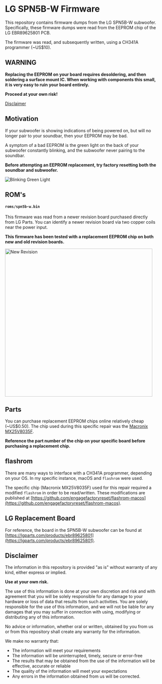 # LG SPN5B-W Firmware

This repository contains firmware dumps from the LG SPN5B-W subwoofer. Specifically, these firmware dumps were read
from the EEPROM chip of the LG EBR89625801 PCB.

The firmware was read, and subsequently written, using a CH341A programmer (~US$10).

## WARNING

**Replacing the EEPROM on your board requires desoldering, and then soldering a surface mount IC. When working with
components this small, it is very easy to ruin your board entirely.**

**Proceed at your own risk!**

[Disclaimer](#disclaimer)

## Motivation

If your subwoofer is showing indications of being powered on, but will no longer pair to your soundbar, then your
EEPROM may be bad.

A symptom of a bad EEPROM is the green light on the back of your subwoofer constantly blinking, and the subwoofer never
pairing to the soundbar.

**Before attempting an EEPROM replacement, try factory resetting both the soundbar and subwoofer.**

![Blinking Green Light](https://user-images.githubusercontent.com/122238863/211229850-097c9f59-0e2e-41ed-9161-308cbdfa7fc6.gif)

## ROM's

#### `roms/spn5b-w.bin`

This firmware was read from a newer revision board purchased directly from LG Parts. You can identify a newer revision
board via two copper coils near the power input.

**This firmware has been tested with a replacement EEPROM chip on both new and old revision boards.**

<img width="487" alt="New Revision" src="https://user-images.githubusercontent.com/122238863/211227778-1ddf5473-4a3c-4a39-8b77-e67c44fded9f.png">

## Parts

You can purchase replacement EEPROM chips online relatively cheap (~US$0.50). The chip used during this specific repair
was the [Macronix MX25V8035F](https://media.digikey.com/pdf/Data%20Sheets/Macronix/MX25V8035F.pdf).

**Reference the part number of the chip on your specific board before purchasing a replacement chip.**

## flashrom

There are many ways to interface with a CH341A programmer, depending on your OS. In my specific instance, macOS and
`flashrom` were used.

The specific chip (Macronix MX25V8035F) used for this repair required a modified `flashrom` in order to be
read/written. These modifications are published at 
[https://github.com/engagefactoryreset/flashrom-macos](https://github.com/engagefactoryreset/flashrom-macos).

## LG Replacement Board

For reference, the board in the SPN5B-W subwoofer can be found at 
[https://lgparts.com/products/ebr89625801](https://lgparts.com/products/ebr89625801).

## Disclaimer

The information in this repository is provided "as is" without warranty of any kind, either express or implied.

**Use at your own risk.**

The use of this information is done at your own discretion and risk and with agreement that you will be solely
responsible for any damage to your hardware or loss of data that results from such activities. You are solely
responsible for the use of this information, and we will not be liable for any damages that you may suffer in
connection with using, modifying or distributing any of this information. 

No advice or information, whether oral or written, obtained by you from us or from this repository shall create any
warranty for the information.

We make no warranty that:
* The information will meet your requirements
* The information will be uninterrupted, timely, secure or error-free
* The results that may be obtained from the use of the information will be effective, accurate or reliable
* The quality of the information will meet your expectations
* Any errors in the information obtained from us will be corrected. 
